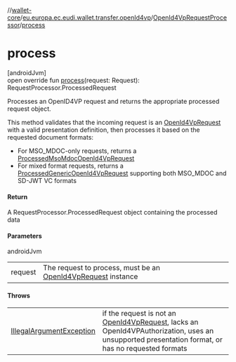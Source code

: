 //[wallet-core](../../../index.md)/[eu.europa.ec.eudi.wallet.transfer.openId4vp](../index.md)/[OpenId4VpRequestProcessor](index.md)/[process](process.md)

# process

[androidJvm]\
open override fun [process](process.md)(request: Request): RequestProcessor.ProcessedRequest

Processes an OpenID4VP request and returns the appropriate processed request object.

This method validates that the incoming request is an [OpenId4VpRequest](../-open-id4-vp-request/index.md) with a valid presentation definition, then processes it based on the requested document formats:

- 
   For MSO_MDOC-only requests, returns a [ProcessedMsoMdocOpenId4VpRequest](../-processed-mso-mdoc-open-id4-vp-request/index.md)
- 
   For mixed format requests, returns a [ProcessedGenericOpenId4VpRequest](../-processed-generic-open-id4-vp-request/index.md) supporting both MSO_MDOC and SD-JWT VC formats

#### Return

A RequestProcessor.ProcessedRequest object containing the processed data

#### Parameters

androidJvm

| | |
|---|---|
| request | The request to process, must be an [OpenId4VpRequest](../-open-id4-vp-request/index.md) instance |

#### Throws

| | |
|---|---|
| [IllegalArgumentException](https://developer.android.com/reference/kotlin/java/lang/IllegalArgumentException.html) | if the request is not an [OpenId4VpRequest](../-open-id4-vp-request/index.md), lacks an OpenId4VPAuthorization,     uses an unsupported presentation format, or has no requested formats |
